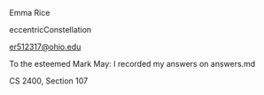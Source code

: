Emma Rice

eccentricConstellation

er512317@ohio.edu

To the esteemed Mark May: I recorded my answers on answers.md

CS 2400, Section 107
